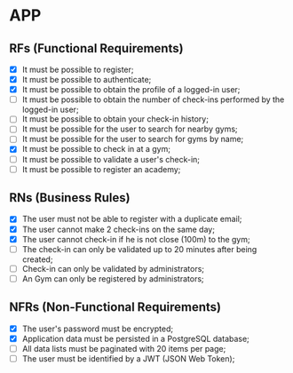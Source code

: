 # APP

## RFs (Functional Requirements)
   - [X] It must be possible to register;
   - [X] It must be possible to authenticate;
   - [X] It must be possible to obtain the profile of a logged-in user;
   - [ ] It must be possible to obtain the number of check-ins performed by the logged-in user;
   - [ ] It must be possible to obtain your check-in history;
   - [ ] It must be possible for the user to search for nearby gyms;
   - [ ] It must be possible for the user to search for gyms by name;
   - [X] It must be possible to check in at a gym;
   - [ ] It must be possible to validate a user's check-in;
   - [ ] It must be possible to register an academy;
   
## RNs (Business Rules)
  - [X] The user must not be able to register with a duplicate email;
  - [X] The user cannot make 2 check-ins on the same day;
  - [X] The user cannot check-in if he is not close (100m) to the gym;
  - [ ] The check-in can only be validated up to 20 minutes after being created;
  - [ ] Check-in can only be validated by administrators;
  - [ ] An Gym can only be registered by administrators;

## NFRs (Non-Functional Requirements)
  - [X] The user's password must be encrypted;
  - [X] Application data must be persisted in a PostgreSQL database;
  - [ ] All data lists must be paginated with 20 items per page;
  - [ ] The user must be identified by a JWT (JSON Web Token);